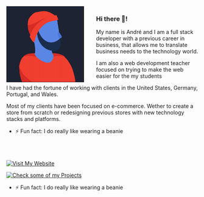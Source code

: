 <div >
   <img src="icon.png" style="height: 200px; float: left; margin-right: 2rem">
</div>





### Hi there 👋! 

My name is André and I am a full stack developer with a previous career in business, that allows me to translate business needs to the technology world.

I am also a web development teacher focused on trying to make the web easier for the my students

I have had the fortune of working with clients in the United States, Germany, Portugal, and Wales.

Most of my clients have been focused on e-commerce. Wether to create a store from scratch or redesigning previous stores with new technology stacks and platforms.

- ⚡ Fun fact: I do really like wearing a beanie


<br>
<br>


[![Visit My Website](https://img.shields.io/badge/VISIT-MY%20WEBSITE-gray.svg?colorA=FFE7E2&colorB=f85333&style=for-the-badge)][n] 

[![Check some of my Projects](https://img.shields.io/badge/CLIENT-WORK-gray.svg?colorA=FFE7E2&colorB=f85333&style=for-the-badge)][p] 

[n]: https://itstheandre.com
[p]: https://itstheandre.com/projects





- ⚡ Fun fact: I do really like wearing a beanie

<!--
**itstheandre/itstheandre** is a ✨ _special_ ✨ repository because its `README.md` (this file) appears on your GitHub profile.

[![My website](https://github.com/itstheandre/itstheandre-v2/blob/d910d7d1ce274226077c10e0b01d81cf4c866f44/public/images/about/dark-hero.png)][s]


https://github.com/itstheandre/itstheandre-v2/blob/d910d7d1ce274226077c10e0b01d81cf4c866f44/public/images/about/dark-hero.png
- 🔭 I’m currently working on ...
- 🌱 I’m currently learning ...
- 👯 I’m looking to collaborate on ...
- 🤔 I’m looking for help with ...
- 💬 Ask me about ...
- 📫 How to reach me: ...
- 😄 Pronouns: ...
- ⚡ Fun fact: ...
-->



